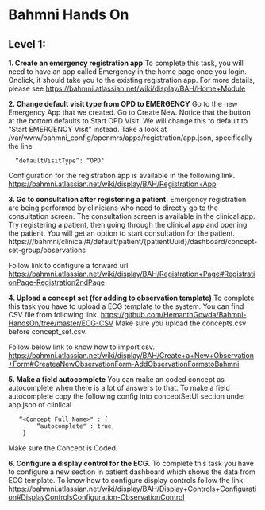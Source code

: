 


Bahmni Hands On
===============

Level 1:
--------
 **1. Create an emergency registration app**
To complete this task, you will need to have an app called Emergency in the home page once you login. Onclick, it should take you to the existing registration app. For more details, please see
     https://bahmni.atlassian.net/wiki/display/BAH/Home+Module
     
 **2. Change default visit type from OPD to EMERGENCY**
 Go to the new Emergency App that we created. Go to Create New. Notice that the button at the bottom defaults to Start OPD Visit. We will change this to default to “Start EMERGENCY Visit” instead. 
Take a look at /var/www/bahmni_config/openmrs/apps/registration/app.json, specifically the line

      “defaultVisitType”: “OPD"

Configuration for the registration app is available in the following link.
https://bahmni.atlassian.net/wiki/display/BAH/Registration+App

 **3. Go to consultation after registering a patient.**
 Emergency registration are being performed by clinicians who need to directly go to the consultation screen. The consultation screen is available in the clinical app. Try registering a patient, then going through the clinical app and opening the patient. You will get an option to start consultation for the patient. 
 https://<ip>/bahmni/clinical/#/default/patient/{patientUuid}/dashboard/concept-set-group/observations
 
Follow link to configure a forward url
https://bahmni.atlassian.net/wiki/display/BAH/Registration+Page#RegistrationPage-Registration2ndPage

 **4. Upload a concept set (for adding to observation template)**
 To complete this task you have to upload a ECG template to the system.
 You can find CSV file from following link.
 https://github.com/HemanthGowda/Bahmni-HandsOn/tree/master/ECG-CSV
 Make sure you upload the concepts.csv before concept_set.csv.

Follow below link to know how to import csv.
https://bahmni.atlassian.net/wiki/display/BAH/Create+a+New+Observation+Form#CreateaNewObservationForm-AddObservationFormstoBahmni
 
 **5. Make a field autocomplete**
 You can make an coded concept as autocomplete when there is a lot of answers to that.
 To make a field autocomplete copy the following config into conceptSetUI section under app.json of clinlical

       “<Concept Full Name>" : {
			“autocomplete" : true,
       	}
Make sure the Concept is Coded.

 **6. Configure a display control for the ECG.**
 To complete this task you have to configure a new section in patient dashboard which shows the data from ECG template.
 To know how to configure display controls follow the link:
 https://bahmni.atlassian.net/wiki/display/BAH/Display+Controls+Configuration#DisplayControlsConfiguration-ObservationControl
